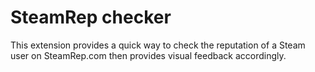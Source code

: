 SteamRep checker
================

This extension provides a quick way to check the reputation of a Steam user on SteamRep.com then provides visual
feedback accordingly.

